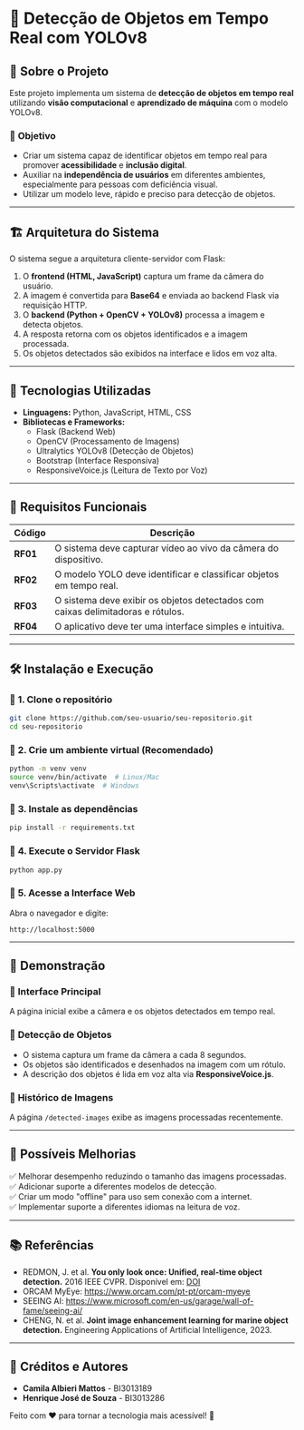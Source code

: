 # 📌 Detecção de Objetos em Tempo Real com YOLOv8

## 📖 Sobre o Projeto
Este projeto implementa um sistema de **detecção de objetos em tempo real** utilizando **visão computacional** e **aprendizado de máquina** com o modelo YOLOv8.

### 🎯 **Objetivo**
- Criar um sistema capaz de identificar objetos em tempo real para promover **acessibilidade** e **inclusão digital**.
- Auxiliar na **independência de usuários** em diferentes ambientes, especialmente para pessoas com deficiência visual.
- Utilizar um modelo leve, rápido e preciso para detecção de objetos.

---

## 🏗 **Arquitetura do Sistema**
O sistema segue a arquitetura cliente-servidor com Flask:
1. O **frontend (HTML, JavaScript)** captura um frame da câmera do usuário.
2. A imagem é convertida para **Base64** e enviada ao backend Flask via requisição HTTP.
3. O **backend (Python + OpenCV + YOLOv8)** processa a imagem e detecta objetos.
4. A resposta retorna com os objetos identificados e a imagem processada.
5. Os objetos detectados são exibidos na interface e lidos em voz alta.

---

## 🚀 **Tecnologias Utilizadas**

- **Linguagens:** Python, JavaScript, HTML, CSS
- **Bibliotecas e Frameworks:**
  - Flask (Backend Web)
  - OpenCV (Processamento de Imagens)
  - Ultralytics YOLOv8 (Detecção de Objetos)
  - Bootstrap (Interface Responsiva)
  - ResponsiveVoice.js (Leitura de Texto por Voz)

---

## 📌 **Requisitos Funcionais**

| Código | Descrição |
|---------|-------------|
| **RF01** | O sistema deve capturar vídeo ao vivo da câmera do dispositivo. |
| **RF02** | O modelo YOLO deve identificar e classificar objetos em tempo real. |
| **RF03** | O sistema deve exibir os objetos detectados com caixas delimitadoras e rótulos. |
| **RF04** | O aplicativo deve ter uma interface simples e intuitiva. |

---

## 🛠 **Instalação e Execução**

### 🔹 **1. Clone o repositório**
```bash
git clone https://github.com/seu-usuario/seu-repositorio.git
cd seu-repositorio
```

### 🔹 **2. Crie um ambiente virtual (Recomendado)**
```bash
python -m venv venv
source venv/bin/activate  # Linux/Mac
venv\Scripts\activate  # Windows
```

### 🔹 **3. Instale as dependências**
```bash
pip install -r requirements.txt
```

### 🔹 **4. Execute o Servidor Flask**
```bash
python app.py
```

### 🔹 **5. Acesse a Interface Web**
Abra o navegador e digite:
```
http://localhost:5000
```

---

## 🎥 **Demonstração**

### 📌 **Interface Principal**
A página inicial exibe a câmera e os objetos detectados em tempo real.

### 📌 **Detecção de Objetos**
- O sistema captura um frame da câmera a cada 8 segundos.
- Os objetos são identificados e desenhados na imagem com um rótulo.
- A descrição dos objetos é lida em voz alta via **ResponsiveVoice.js**.

### 📌 **Histórico de Imagens**
A página `/detected-images` exibe as imagens processadas recentemente.

---

## 🚀 **Possíveis Melhorias**
✅ Melhorar desempenho reduzindo o tamanho das imagens processadas.  
✅ Adicionar suporte a diferentes modelos de detecção.  
✅ Criar um modo "offline" para uso sem conexão com a internet.  
✅ Implementar suporte a diferentes idiomas na leitura de voz.  

---

## 📚 **Referências**
- REDMON, J. et al. **You only look once: Unified, real-time object detection.** 2016 IEEE CVPR. Disponível em: [DOI](https://doi.ieeecomputersociety.org/10.1109/CVPR.2016.91)
- ORCAM MyEye: <https://www.orcam.com/pt-pt/orcam-myeye>
- SEEING AI: <https://www.microsoft.com/en-us/garage/wall-of-fame/seeing-ai/>
- CHENG, N. et al. **Joint image enhancement learning for marine object detection.** Engineering Applications of Artificial Intelligence, 2023.

---

## 🤝 **Créditos e Autores**
- **Camila Albieri Mattos** - BI3013189
- **Henrique José de Souza** - BI3013286

Feito com ❤️ para tornar a tecnologia mais acessível! 🚀
